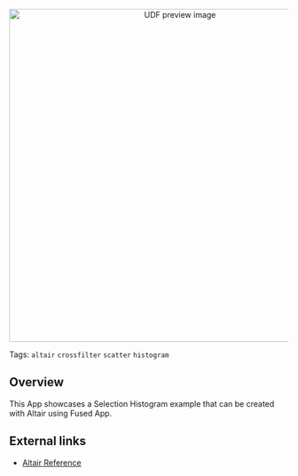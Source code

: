 <!--fused:pin=5-->
<!--fused:preview-->
<p align="center"><img src="https://fused-magic.s3.amazonaws.com/thumbnails/apps-public/Selection_Histogram_Example.png" width="600" alt="UDF preview image"></p>

<!--fused:tags-->
Tags: `altair` `crossfilter` `scatter` `histogram`

<!--fused:readme-->
## Overview

This App showcases a Selection Histogram example that can be created with Altair using Fused App.

## External links

- [Altair Reference](https://altair-viz.github.io/gallery/selection_histogram.html)
